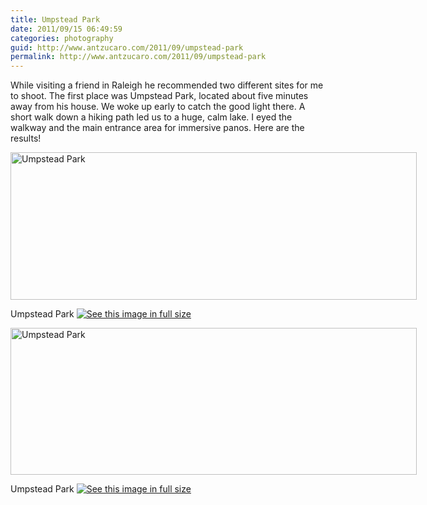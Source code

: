 ```yaml
---
title: Umpstead Park
date: 2011/09/15 06:49:59
categories: photography
guid: http://www.antzucaro.com/2011/09/umpstead-park
permalink: http://www.antzucaro.com/2011/09/umpstead-park
---
```

While visiting a friend in Raleigh he recommended two different sites for me to shoot. The first place was Umpstead Park, located about five minutes away from his house. We woke up early to catch the good light there. A short walk down a hiking path led us to a huge, calm lake. I eyed the walkway and the main entrance area for immersive panos. Here are the results!

<div class='wp-caption aligncenter' style='width: 660px; margin-left: auto; margin-right: auto;'>
<img width='650px' height='236px' alt="Umpstead Park" title='Umpstead Park' src='http://media.antzucaro.com/uploads/2011/09/15Raleigh/umpstead_1_m.jpg'>
<p class='wp-caption-text'>Umpstead Park <a href='http://media.antzucaro.com/uploads/2011/09/15Raleigh/umpstead_1_l.jpg'><img alt='See this image in full size' src='http://media.antzucaro.com/static/fs_img.jpg' /></a></p>
</div>

<div class='wp-caption aligncenter' style='width: 660px; margin-left: auto; margin-right: auto;'>
<img width='650px' height='235px' alt="Umpstead Park" title='Umpstead Park' src='http://media.antzucaro.com/uploads/2011/09/15Raleigh/umpstead_2_m.jpg'>
<p class='wp-caption-text'>Umpstead Park <a href='http://media.antzucaro.com/uploads/2011/09/15Raleigh/umpstead_2_l.jpg'><img alt='See this image in full size' src='http://media.antzucaro.com/static/fs_img.jpg' /></a></p>
</div>
